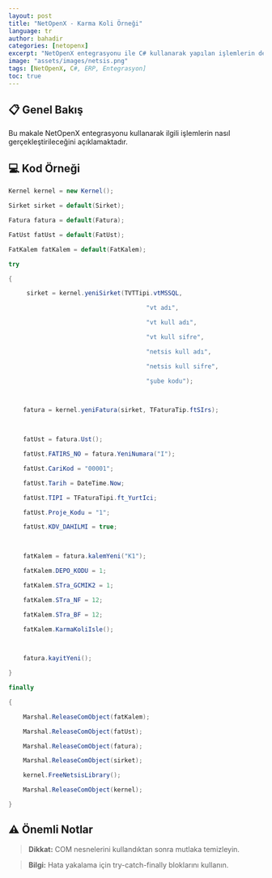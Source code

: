 ```yaml
---
layout: post
title: "NetOpenX - Karma Koli Örneği"
language: tr
author: bahadir
categories: [netopenx]
excerpt: "NetOpenX entegrasyonu ile C# kullanarak yapılan işlemlerin detaylı açıklaması ve örnek kodları."
image: "assets/images/netsis.png"
tags: [NetOpenX, C#, ERP, Entegrasyon]
toc: true
---
```


## 📋 Genel Bakış

Bu makale NetOpenX entegrasyonu kullanarak ilgili işlemlerin nasıl gerçekleştirileceğini açıklamaktadır.

## 💻 Kod Örneği

```csharp
Kernel kernel = new Kernel();

Sirket sirket = default(Sirket);

Fatura fatura = default(Fatura);

FatUst fatUst = default(FatUst);

FatKalem fatKalem = default(FatKalem);

try

{

     sirket = kernel.yeniSirket(TVTTipi.vtMSSQL,

                                      "vt adı",

                                      "vt kull adı",

                                      "vt kull sifre",

                                      "netsis kull adı",

                                      "netsis kull sifre",

                                      "şube kodu");

 

    fatura = kernel.yeniFatura(sirket, TFaturaTip.ftSIrs);

 

    fatUst = fatura.Ust();

    fatUst.FATIRS_NO = fatura.YeniNumara("I");

    fatUst.CariKod = "00001";

    fatUst.Tarih = DateTime.Now;

    fatUst.TIPI = TFaturaTipi.ft_YurtIci;

    fatUst.Proje_Kodu = "1";

    fatUst.KDV_DAHILMI = true;

 

    fatKalem = fatura.kalemYeni("K1");

    fatKalem.DEPO_KODU = 1;

    fatKalem.STra_GCMIK2 = 1;

    fatKalem.STra_NF = 12;

    fatKalem.STra_BF = 12;

    fatKalem.KarmaKoliIsle();

 

    fatura.kayitYeni();

}

finally

{

    Marshal.ReleaseComObject(fatKalem);

    Marshal.ReleaseComObject(fatUst);

    Marshal.ReleaseComObject(fatura);

    Marshal.ReleaseComObject(sirket);

    kernel.FreeNetsisLibrary();

    Marshal.ReleaseComObject(kernel);

}
```


## ⚠️ Önemli Notlar

> **Dikkat:** COM nesnelerini kullandıktan sonra mutlaka temizleyin.

> **Bilgi:** Hata yakalama için try-catch-finally bloklarını kullanın.

